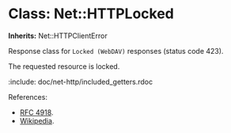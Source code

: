 # Class: Net::HTTPLocked
**Inherits:** Net::HTTPClientError
    

Response class for `Locked (WebDAV)` responses (status code 423).

The requested resource is locked.

:include: doc/net-http/included_getters.rdoc

References:

*   [RFC 4918](https://www.rfc-editor.org/rfc/rfc4918#section-11.3).
*   [Wikipedia](https://en.wikipedia.org/wiki/List_of_HTTP_status_codes#423).



